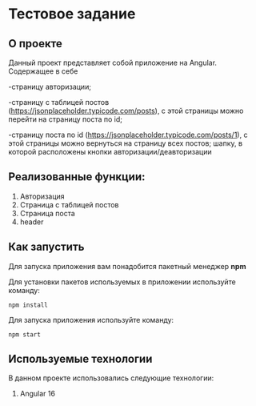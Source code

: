 # Тестовое задание

## О проекте

Данный проект представляет собой приложение на Angular.
Содержащее в себе

-страницу авторизации;

-страницу с таблицей постов (https://jsonplaceholder.typicode.com/posts), с этой страницы можно перейти на страницу поста по id;

-страницу поста по id (https://jsonplaceholder.typicode.com/posts/1), с этой страницы можно вернуться на страницу всех постов;
шапку, в которой расположены кнопки авторизации/деавторизации


## Реализованные функции:

1) Авторизация
2) Страница с таблицей постов
3) Страница поста
4) header

## Как запустить

Для запуска приложения вам понадобится пакетный менеджер **npm**

Для установки пакетов используемых в приложении используйте команду:

```
npm install
```

Для запуска приложения используйте команду:

```
npm start
```

## Используемые технологии

В данном проекте использовались следующие технологии:

1. Angular 16
